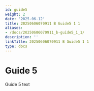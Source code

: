 ```yaml
---
id: guide5
weight: 2
date: '2025-06-12'
title: 20250606070911 B Guide5 1 1
aliases:
- /docs/20250606070911_b-guide5_1_1/
description: ''
linkTitle: 20250606070911 B Guide5 1 1
type: docs
---
```


# Guide 5

Guide 5 text
